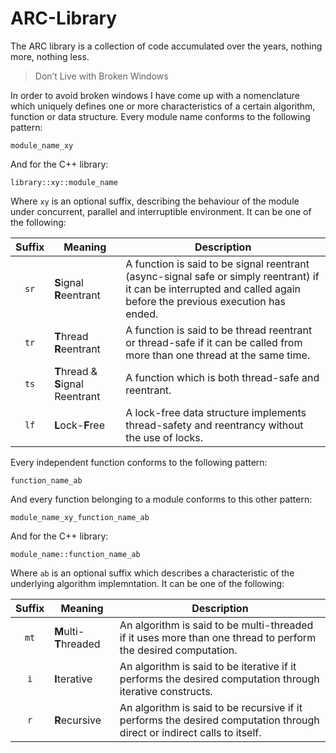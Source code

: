 ARC-Library
===========

The ARC library is a collection of code accumulated over the years, nothing more, nothing less.

> Don’t Live with Broken Windows

In order to avoid broken windows I have come up with a nomenclature which uniquely defines one or more characteristics of a certain algorithm, function or data structure. Every module name conforms to the following pattern:

```
module_name_xy
```

And for the C++ library:

```
library::xy::module_name
```

Where `xy` is an optional suffix, describing the behaviour of the module under concurrent, parallel and interruptible environment. It can be one of the following:


| Suffix | Meaning                                 | Description  |
| :---:  | --------------------------------------- | ------------ |
| `sr`   | <b>S</b>ignal <b>R</b>eentrant          | A function is said to be signal reentrant (async-signal safe or simply reentrant) if it can be interrupted and called again before the previous execution has ended. |
| `tr`   | <b>T</b>hread <b>R</b>eentrant          | A function is said to be thread reentrant or thread-safe if it can be called from more than one thread at the same time. |
| `ts`   | <b>T</b>hread & <b>S</b>ignal Reentrant | A function which is both thread-safe and reentrant. |
| `lf`   | <b>L</b>ock-<b>F</b>ree                 | A lock-free data structure implements thread-safety and reentrancy without the use of locks. |


Every independent function conforms to the following pattern:

```
function_name_ab
```

And every function belonging to a module conforms to this other pattern:

```
module_name_xy_function_name_ab
```

And for the C++ library:

```
module_name::function_name_ab
```

Where `ab` is an optional suffix which describes a characteristic of the underlying algorithm implemntation. It can be one of the following:

| Suffix | Meaning                                 | Description  |
| :---:  | --------------------------------------- | ------------ |
| `mt`   | <b>M</b>ulti-<b>T</b>hreaded            | An algorithm is said to be multi-threaded if it uses more than one thread to perform the desired computation. |
| `i`    | <b>I</b>terative                        | An algorithm is said to be iterative if it performs the desired computation through iterative constructs. |
| `r`    | <b>R</b>ecursive                        | An algorithm is said to be recursive if it performs the desired computation through direct or indirect calls to itself. |




